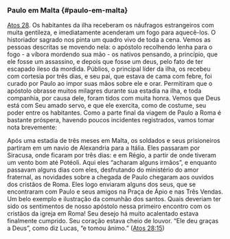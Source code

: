 ### Paulo em Malta {#paulo-em-malta}

[Atos 28](http://bibliaonline.com.br/acf/atos/28). Os habitantes da ilha receberam os náufragos estrangeiros com muita gentileza, e imediatamente acenderam um fogo para aquecê-los. O historiador sagrado nos pinta um quadro vivo de toda a cena. Vemos as pessoas descritas se movendo nela: o apóstolo recolhendo lenha para o fogo - a víbora mordendo sua mão - os nativos pensando, a princípio, que ele fosse um assassino, e depois que fosse um deus, pelo fato de ter escapado ileso da mordida. Públios, o principal líder da ilha, os recebeu com cortesia por três dias, e seu pai, que estava de cama com febre, foi curado por Paulo ao impor suas mãos sobre ele e orar. Permitiram que o apóstolo obrasse muitos milagres durante sua estadia na ilha, e toda companhia, por causa dele, foram tidos com muita honra. Vemos que Deus está com Seu amado servo, e que ele exercita, como de costume, seu poder entre os habitantes. Como a parte final da viagem de Paulo a Roma é bastante próspera, havendo poucos incidentes registrados, vamos tomar nota brevemente:

Após uma estadia de três meses em Malta, os soldados e seus prisioneiros partiram em um navio de Alexandria para a Itália. Eles passaram por Siracusa, onde ficaram por três dias: e em Régio, a partir de onde tiveram um vento bom até Potéoli. Aqui eles “acharam alguns irmãos”, e enquanto passavam alguns dias com eles, desfrutando do ministério do amor fraternal, as novidades sobre a chegada de Paulo chegaram aos ouvidos dos cristãos de Roma. Eles logo enviaram alguns dos seus, que se encontraram com Paulo e seus amigos na Praça de Ápio e nas Três Vendas. Um belo exemplo e ilustração da comunhão dos santos. Quais deveriam ter sido os sentimentos de nosso apóstolo nessa primeiro encontro com os cristãos da igreja em Roma! Seu desejo há muito acalentado estava finalmente cumprido. Seu coração estava cheio de louvor. “Ele deu graças a Deus”, como diz Lucas, “e tomou ânimo.” ([Atos 28:15](http://bibliaonline.com.br/acf/atos/28/15))